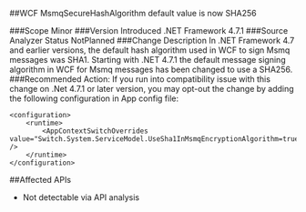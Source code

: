 ##WCF MsmqSecureHashAlgorithm default value is now SHA256

###Scope
Minor
###Version Introduced
.NET Framework 4.7.1
###Source Analyzer Status
NotPlanned
###Change Description
In .NET Framework 4.7 and earlier versions, the default hash algorithm used in WCF to sign Msmq messages was SHA1. Starting with .NET 4.7.1 the default message signing algorithm in WCF for Msmq messages has been changed to use a SHA256.
###Recommended Action:
If you run into compatibility issue with this change on .Net 4.7.1 or later version, you may opt-out the change by adding the following configuration in App config file:

    <configuration>
	    <runtime>
		    <AppContextSwitchOverrides value="Switch.System.ServiceModel.UseSha1InMsmqEncryptionAlgorithm=true" />
		</runtime> 
	</configuration>

  
##Affected APIs
* Not detectable via API analysis

<!--
    ### Original Bug
    [395687] (https://devdiv.visualstudio.com/web/wi.aspx?pcguid=011b8bdf-6d56-4f87-be0d-0092136884d9&id=395687)
    -->
